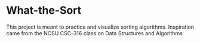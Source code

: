 # What-the-Sort
This project is meant to practice and visualize sorting algorithms. Inspiration came from the NCSU CSC-316 class on Data Structures and Algorithms
